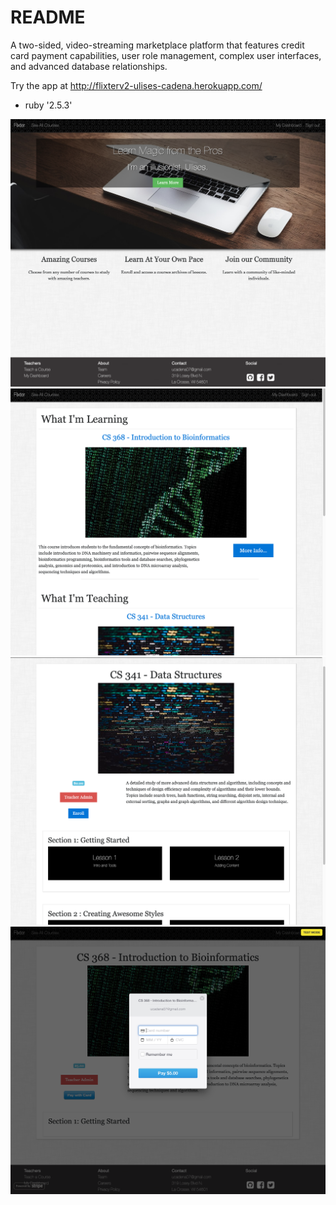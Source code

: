 # README

A two-sided, video-streaming marketplace platform that features credit card payment capabilities, user role management, complex user interfaces, and advanced database relationships.

Try the app at http://flixterv2-ulises-cadena.herokuapp.com/

* ruby '2.5.3'

<img src="app/assets/images/flixterfront.png" alt="front page screenshot">
<br />
<img src="app/assets/images/flixterDash.png" alt="Dashboard page screenshot">
<br />
<img src="app/assets/images/flixterCourse.png" alt="Course page screenshot">
<br />
<img src="app/assets/images/flixterPayment.png" alt="Payment screenshot">